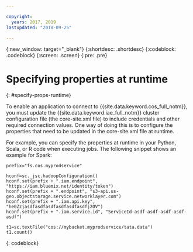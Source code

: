 ```yaml
---

copyright:
  years: 2017, 2019
lastupdated: "2018-09-25"

---
```


<!-- Attribute definitions -->
{:new_window: target="_blank"}
{:shortdesc: .shortdesc}
{:codeblock: .codeblock}
{:screen: .screen}
{:pre: .pre}

# Specifying properties at runtime
{: #specify-props-runtime}

To enable an application to connect to {{site.data.keyword.cos_full_notm}}, you must update the {{site.data.keyword.iae_full_notm}} cluster configuration file (the core-site.xml file) to include credentials and other required connection values. One way of doing this is to configure the properties that need to be updated in the core-site.xml file at runtime.

For example, you can specify the properties at runtime in your Python, Scala, or R code when executing jobs. The following snippet shows an example for Spark:

```
prefix="fs.cos.myprodservice"

hconf=sc._jsc.hadoopConfiguration()
hconf.set(prefix + ".iam.endpoint", "https://iam.bluemix.net/identity/token")
hconf.set(prefix + ".endpoint", "s3-api.us-geo.objectstorage.service.networklayer.com")
hconf.set(prefix + ".iam.api.key", "he0Zzjasdfasdfasdfasdfasdfasdfj2OV")
hconf.set(prefix + ".iam.service.id", "ServiceId-asdf-asdf-asdf-asdf-asdf")

t1=sc.textFile("cos://mybucket.myprodservice/tata.data")
t1.count()
```
{: codeblock}
